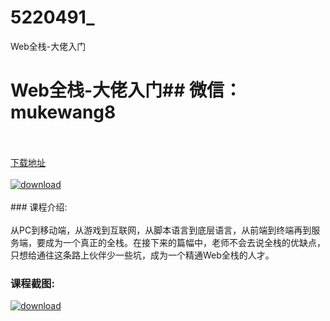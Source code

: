 # 5220491_
Web全栈-大佬入门
# Web全栈-大佬入门## 微信：mukewang8
<br/></br>[下载地址](http://www.36tz.cn/article/5220491 "下载地址")
<br/></br>[![download](http://36tz.cn/muke_img/2021_07_1-50-300x180.png "下载地址")](http://www.36tz.cn/article/5220491 "下载地址")
<br/></br>### 课程介绍:<br/></br>从PC到移动端，从游戏到互联网，从脚本语言到底层语言，从前端到终端再到服务端，要成为一个真正的全栈。在接下来的篇幅中，老师不会去说全栈的优缺点，只想给通往这条路上伙伴少一些坑，成为一个精通Web全栈的人才。

### 课程截图:
[![download](http://36tz.cn/muke_img/2021_07_2-47.png "下载地址")](http://www.36tz.cn/article/5220491 "下载地址")
